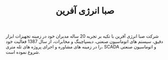 ﻿---
layout: post
title: صبا انرژی آفرین
name_en: sabaenergy
company_slug: sabaenergy
logo: 
cover: 
company_count:
founded:
location: ""
total_review: 
total_interview: 
salary_avg: 
salary_min: 
salary_max: 
rate: 
view_count: 
industry: نفت و گاز
city: تهران, تهران
size_en: S
size: 11-50 نفر
site: http://sabaenergy.ir/
---

شرکت صبا انرژی آفرین با تکیه بر تجربه 20 ساله مدیران خود در زمینه تجهیزات ابزار دقیق، سیستم های اتوماسیون صنعتی، دیسپاچینگ و مخابرات، از سال 1387 فعالیت خود را در زمینه های مشاوره و اجرای پروژه های تله متری، SCADA و اتوماسیون صنعتی شروع نموده است.


